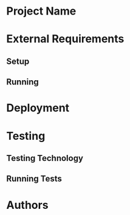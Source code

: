 # Project Name

# External Requirements

## Setup

## Running

# Deployment

# Testing

## Testing Technology

## Running Tests

# Authors

